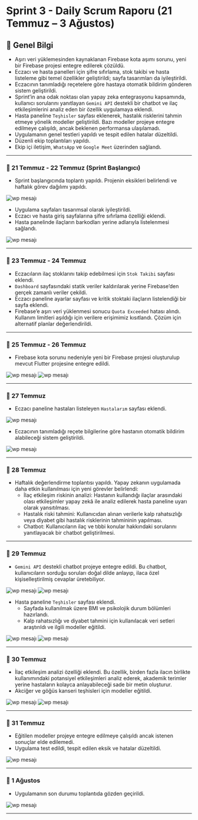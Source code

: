# Sprint 3 - Daily Scrum Raporu (21 Temmuz – 3 Ağustos)

## 🧭 Genel Bilgi
- Aşırı veri yüklemesinden kaynaklanan Firebase kota aşımı sorunu, yeni bir Firebase projesi entegre edilerek çözüldü.
- Eczacı ve hasta panelleri için şifre sıfırlama, stok takibi ve hasta listeleme gibi temel özellikler geliştirildi; sayfa tasarımları da iyileştirildi.
- Eczacının tanımladığı reçetelere göre hastaya otomatik bildirim gönderen sistem geliştirildi.
- Sprint’in ana odak noktası olan yapay zeka entegrasyonu kapsamında, kullanıcı sorularını yanıtlayan `Gemini API` destekli bir chatbot ve ilaç etkileşimlerini analiz eden bir özellik uygulamaya eklendi.
- Hasta paneline `Teşhisler` sayfası eklenerek, hastalık risklerini tahmin etmeye yönelik modeller geliştirildi. Bazı modeller projeye entegre edilmeye çalışıldı, ancak beklenen performansa ulaşılamadı.
- Uygulamanın genel testleri yapıldı ve tespit edilen hatalar düzeltildi. 
- Düzenli ekip toplantıları yapıldı. 
- Ekip içi iletişim, `WhatsApp` ve `Google Meet` üzerinden sağlandı.

---

### 📅 21 Temmuz - 22 Temmuz (Sprint Başlangıcı)
- Sprint başlangıcında toplantı yapıldı. Projenin eksikleri belirlendi ve haftalık görev dağılımı yapıldı.

![wp mesajı](../wp_screenshots/wp7.jpg)

- Uygulama sayfaları tasarımsal olarak iyileştirildi.
- Eczacı ve hasta giriş sayfalarına şifre sıfırlama özelliği eklendi.
- Hasta panelinde ilaçların barkodları yerine adlarıyla listelenmesi sağlandı. 

![wp mesajı](../wp_screenshots/wp6.jpg)

---

### 📅 23 Temmuz - 24 Temmuz
- Eczacıların ilaç stoklarını takip edebilmesi için `Stok Takibi` sayfası eklendi. 
- `Dashboard` sayfasındaki statik veriler kaldırılarak yerine Firebase’den gerçek zamanlı veriler çekildi. 
- Eczacı paneline ayarlar sayfası ve kritik stoktaki ilaçların listelendiği bir sayfa eklendi.
- Firebase’e aşırı veri yüklenmesi sonucu `Quota Exceeded` hatası alındı. Kullanım limitleri aşıldığı için verilere erişimimiz kısıtlandı. Çözüm için alternatif planlar değerlendirildi.

---

### 📅 25 Temmuz - 26 Temmuz
- Firebase kota sorunu nedeniyle yeni bir Firebase projesi oluşturulup mevcut Flutter projesine entegre edildi. 

![wp mesajı](../wp_screenshots/wp8.jpg)
![wp mesajı](../wp_screenshots/wp9.jpg)

---

### 📅 27 Temmuz
- Eczacı paneline hastaları listeleyen `Hastalarım` sayfası eklendi.

![wp mesajı](../wp_screenshots/wp10.jpg)

- Eczacının tanımladığı reçete bilgilerine göre hastanın otomatik bildirim alabileceği sistem geliştirildi.

![wp mesajı](../wp_screenshots/wp11.jpg)

---

### 📅 28 Temmuz
- Haftalık değerlendirme toplantısı yapıldı. Yapay zekanın uygulamada daha etkin kullanılması için yeni görevler belirlendi:
    - İlaç etkileşim riskinin analizi: Hastanın kullandığı ilaçlar arasındaki olası etkileşimler yapay zekâ ile analiz edilerek hasta paneline uyarı olarak yansıtılması.
    - Hastalık riski tahmini: Kullanıcıdan alınan verilerle kalp rahatsızlığı veya diyabet gibi hastalık risklerinin tahmininin yapılması.
    - Chatbot: Kullanıcıların ilaç ve tıbbi konular hakkındaki sorularını yanıtlayacak bir chatbot geliştirilmesi.

--- 

### 📅 29 Temmuz
- `Gemini API` destekli chatbot projeye entegre edildi. Bu chatbot, kullanıcıların sorduğu soruları doğal dilde anlayıp, ilaca özel kişiselleştirilmiş cevaplar üretebiliyor.

![wp mesajı](../wp_screenshots/wp12.jpg)
![wp mesajı](../wp_screenshots/wp13.jpg)

- Hasta paneline `Teşhisler` sayfası eklendi.
    - Sayfada kullanılmak üzere BMI ve psikolojik durum bölümleri hazırlandı.
    - Kalp rahatsızlığı ve diyabet tahmini için kullanılacak veri setleri araştırıldı ve ilgili modeller eğitildi.

![wp mesajı](../wp_screenshots/wp14.jpg)
![wp mesajı](../wp_screenshots/wp15.jpg)  

--- 

### 📅 30 Temmuz

- İlaç etkileşim analizi özelliği eklendi. Bu özellik, birden fazla ilacın birlikte kullanımındaki potansiyel etkileşimleri analiz ederek, akademik terimler yerine hastaların kolayca anlayabileceği sade bir metin oluşturur.
- Akciğer ve göğüs kanseri teşhisleri için modeller eğitildi.

![wp mesajı](../wp_screenshots/wp16.jpg)
![wp mesajı](../wp_screenshots/wp17.jpg)

--- 

### 📅 31 Temmuz
- Eğitilen modeller projeye entegre edilmeye çalışıldı ancak istenen sonuçlar elde edilemedi.
- Uygulama test edildi, tespit edilen eksik ve hatalar düzeltildi.

![wp mesajı](../wp_screenshots/wp18.jpg)

--- 

### 📅 1 Ağustos
- Uygulamanın son durumu toplantıda gözden geçirildi.

![wp mesajı](../wp_screenshots/meet1.jpg)

--- 